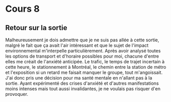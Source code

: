 # Cours 8
## Retour sur la sortie
Malheureusement je dois admettre que je ne suis pas allée à cette sortie, malgré le fait que ça avait l'air intéressant et que le sujet de l'impact environnemental m'interpelle particulièrement. Après avoir analysé toutes les options de transport et d'horaire possibles pour moi, chacune d'entre elles me créait de l'anxiété anticipée. Le trafic, le temps de trajet incertain à cette heure, le stationnement à Montréal, le chemin entre la station de métro et l'exposition si un retard me faisait manquer le groupe, tout m'angoissait. J'ai donc pris une décision pour ma santé mentale en n'allant pas à la sortie. Ayant expérimenté des crises d'anxiété et d'autres manifestations moins intenses mais tout aussi invalidantes, je ne voulais pas risquer d'en provoquer.

